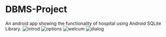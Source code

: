 # DBMS-Project
An android app showing the functionality of hospital using Android SQLite Library.
![introd](https://cloud.githubusercontent.com/assets/18600300/24354003/e516332c-130d-11e7-9309-ecfff8bc6b73.jpg)
![options](https://cloud.githubusercontent.com/assets/18600300/24354010/eb867ce4-130d-11e7-9d29-aa21f90287f8.jpg)
![welcum](https://cloud.githubusercontent.com/assets/18600300/24354019/f4e18cb6-130d-11e7-89b9-3a023af20962.jpg)
![dialog](https://cloud.githubusercontent.com/assets/18600300/24354026/012b7dba-130e-11e7-8edc-5aba67cede71.jpg)


